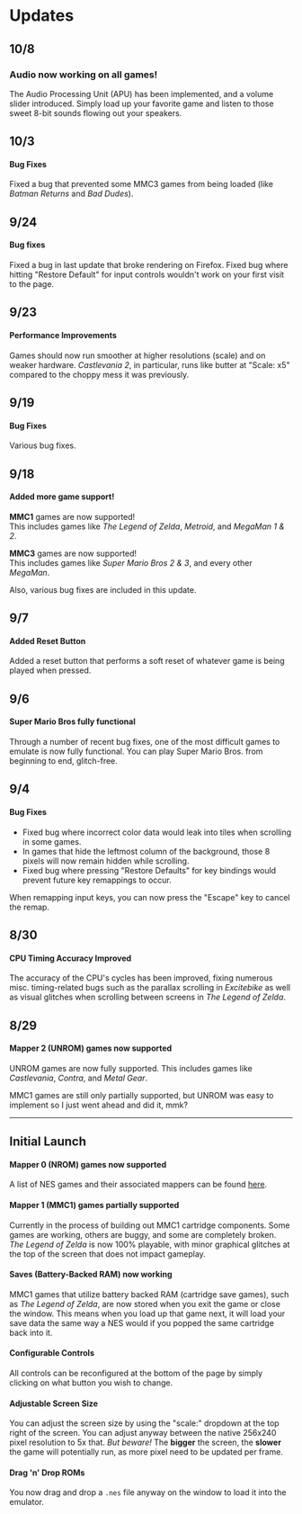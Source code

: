 # Updates

## 10/8

### Audio now working on all games!

The Audio Processing Unit (APU) has been implemented, and a volume slider introduced.  Simply load up your favorite game and listen to those sweet 8-bit sounds flowing out your speakers.

## 10/3

#### Bug Fixes

Fixed a bug that prevented some MMC3 games from being loaded (like _Batman Returns_ and _Bad Dudes_).

## 9/24

#### Bug fixes

Fixed a bug in last update that broke rendering on Firefox. Fixed bug where hitting "Restore Default" for input controls wouldn't work on your first visit to the page.

## 9/23

#### Performance Improvements

Games should now run smoother at higher resolutions (scale) and on weaker hardware.
_Castlevania 2_, in particular, runs like butter at "Scale: x5" compared to the choppy mess it was previously.

## 9/19

#### Bug Fixes

Various bug fixes.


## 9/18

#### Added more game support!

**MMC1** games are now supported!  
This includes games like _The Legend of Zelda_, _Metroid_, and _MegaMan 1 & 2_.

**MMC3** games are now supported!  
This includes games like _Super Mario Bros 2 & 3_, and every other _MegaMan_.

Also, various bug fixes are included in this update.


## 9/7

#### Added Reset Button

Added a reset button that performs a soft reset of whatever game is being played when pressed.


## 9/6

#### Super Mario Bros fully functional

Through a number of recent bug fixes, one of the most difficult games to emulate is now fully functional.
You can play Super Mario Bros. from beginning to end, glitch-free.


## 9/4

#### Bug Fixes

* Fixed bug where incorrect color data would leak into tiles when scrolling in some games.
* In games that hide the leftmost column of the background, those 8 pixels will now remain hidden while scrolling.
* Fixed bug where pressing "Restore Defaults" for key bindings would prevent future key remappings to occur.

When remapping input keys, you can now press the "Escape" key to cancel the remap.

## 8/30

#### CPU Timing Accuracy Improved
The accuracy of the CPU's cycles has been improved, fixing numerous misc. timing-related bugs such as the parallax scrolling in _Excitebike_ as well as visual glitches when scrolling between screens in _The Legend of Zelda_.


## 8/29

#### Mapper 2 (UNROM) games now supported

UNROM games are now fully supported. This includes games like _Castlevania_, _Contra_, and _Metal Gear_.

MMC1 games are still only partially supported, but UNROM was easy to implement so I just went ahead and did it, mmk?

---

## Initial Launch

#### Mapper 0 (NROM) games now supported

A list of NES games and their associated mappers can be found [here](http://tuxnes.sourceforge.net/nesmapper.txt).

#### Mapper 1 (MMC1) games partially supported

Currently in the process of building out MMC1 cartridge components. Some games are working, others are buggy, and some are completely broken. _The Legend of Zelda_ is now 100% playable, with minor graphical glitches at the top of the screen that does not impact gameplay.

#### Saves (Battery-Backed RAM) now working

MMC1 games that utilize battery backed RAM (cartridge save games), such as _The Legend of Zelda_, are now stored when you exit the game or close the window. This means when you load up that game next, it will load your save data the same way a NES would if you popped the same cartridge back into it.

#### Configurable Controls

All controls can be reconfigured at the bottom of the page by simply clicking on what button you wish to change.

#### Adjustable Screen Size

You can adjust the screen size by using the "scale:" dropdown at the top right of the screen. You can adjust anyway between the native 256x240 pixel resolution to 5x that. _But beware!_ The **bigger** the screen, the **slower** the game will potentially run, as more pixel need to be updated per frame.

#### Drag 'n' Drop ROMs

You now drag and drop a `.nes` file anyway on the window to load it into the emulator.
